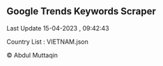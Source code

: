 

## Google Trends Keywords Scraper 
 
Last Update 15-04-2023 , 09:42:43

Country List :
VIETNAM.json



© Abdul Muttaqin 

